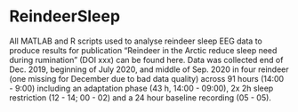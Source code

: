 # ReindeerSleep

All MATLAB and R scripts used to analyse reindeer sleep EEG data to produce results for publication “Reindeer in the Arctic reduce sleep need during rumination” (DOI xxx) can be found here.
Data was collected end of Dec. 2019, beginning of July 2020, and middle of Sep. 2020 in four reindeer (one missing for December due to bad data quality) across 91 hours (14:00 - 9:00) including an adaptation phase (43 h, 14:00 - 09:00), 2x 2h sleep restriction (12 - 14; 00 - 02) and a 24 hour baseline recording (05 - 05).
